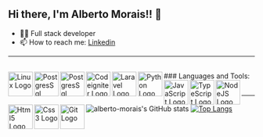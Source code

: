 <h2> Hi there, I'm Alberto Morais!! 👋 </h2>

- :man_technologist: Full stack developer
- 📫 How to reach me: <a href= "https://www.linkedin.com/in/alberto-morais-de-oliveira-filho-9338a1123/" target="_blank"> Linkedin </a>

---

<br />
### Languages and Tools:
<img src="https://cdn.jsdelivr.net/gh/devicons/devicon/icons/linux/linux-original.svg" alt="Linux Logo" width="50" height="50" align="left"/>
<img src="https://cdn.jsdelivr.net/gh/devicons/devicon/icons/postgresql/postgresql-original.svg" alt="PostgresSql Logo" width="50" height="50" align="left" />
<img src="https://cdn.jsdelivr.net/gh/devicons/devicon/icons/mysql/mysql-original.svg" alt="PostgresSql Logo" width="50" height="50" align="left"/>
<img src="https://cdn.jsdelivr.net/gh/devicons/devicon/icons/codeigniter/codeigniter-plain.svg" alt="Codeigniter Logo" width="50" height="50" align="left"/>
<img src="https://cdn.jsdelivr.net/gh/devicons/devicon/icons/laravel/laravel-plain.svg" alt="Laravel Logo" width="50" height="50" align="left"/>
<img src="https://cdn.jsdelivr.net/gh/devicons/devicon/icons/python/python-original.svg" alt="Python Logo" width="50" height="50" align="left"/>
<img src="https://cdn.jsdelivr.net/gh/devicons/devicon/icons/javascript/javascript-original.svg" alt="JavaScript Logo" width="50" height="50" align="left"/>
<img src="https://cdn.jsdelivr.net/gh/devicons/devicon/icons/typescript/typescript-original.svg" alt="TypeScript Logo" width="50" height="50" align="left"/>
<img src="https://cdn.jsdelivr.net/gh/devicons/devicon/icons/nodejs/nodejs-original.svg" alt="NodeJS Logo" width="50" height="50" align="left"/>
<img src="https://cdn.jsdelivr.net/gh/devicons/devicon/icons/html5/html5-original-wordmark.svg" alt="Html5 Logo" width="50" height="50" align="left"/>
<img src="https://cdn.jsdelivr.net/gh/devicons/devicon/icons/css3/css3-original-wordmark.svg"  alt="Css3 Logo" width="50" height="50" align="left"/>
<img src="https://cdn.jsdelivr.net/gh/devicons/devicon/icons/git/git-plain-wordmark.svg" alt="Git Logo" width="50" height="50" align="left"/>

<br />
<br />

---

![alberto-morais's GitHub stats](https://github-readme-stats.vercel.app/api?username=alberto-morais&show_icons=true&theme=chartreuse-dark)
[![Top Langs](https://github-readme-stats.vercel.app/api/top-langs/?username=alberto-morais&layout=compact&show_icons=true&theme=chartreuse-dark&exclude_repo=empresaX,BlogX)](https://github.com/alberto-morais/github-readme-stats)
